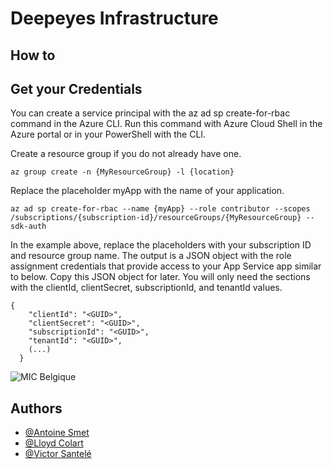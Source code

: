 # Deepeyes Infrastructure

## How to

## Get your Credentials

You can create a service principal with the az ad sp create-for-rbac command in the Azure CLI. Run this command with Azure Cloud Shell in the Azure portal or in your PowerShell with the CLI.

Create a resource group if you do not already have one.

```az group create -n {MyResourceGroup} -l {location}```

Replace the placeholder myApp with the name of your application.

```az ad sp create-for-rbac --name {myApp} --role contributor --scopes /subscriptions/{subscription-id}/resourceGroups/{MyResourceGroup} --sdk-auth```

In the example above, replace the placeholders with your subscription ID and resource group name. The output is a JSON object with the role assignment credentials that provide access to your App Service app similar to below. Copy this JSON object for later. You will only need the sections with the clientId, clientSecret, subscriptionId, and tenantId values.

```
{
    "clientId": "<GUID>",
    "clientSecret": "<GUID>",
    "subscriptionId": "<GUID>",
    "tenantId": "<GUID>",
    (...)
  }
```

![MIC Belgique](https://cdn.discordapp.com/attachments/988803921634021466/997492237783007292/Capture_decran_2022-04-26_135503.png)

## Authors

- [@Antoine Smet](https://github.com/AntoineSmet/)
- [@Lloyd Colart](https://github.com/Lloydcol/)
- [@Victor Santelé](https://github.com/WolfVic/)